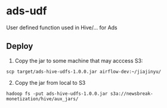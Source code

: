 # ads-udf
User defined function used in Hive/... for Ads

## Deploy
1. Copy the jar to some machine that may acccess S3: 
``` shell 
scp target/ads-hive-udfs-1.0.0.jar airflow-dev:~/jiajinyu/ 
```
2. Copy the jar from local to S3
``` shell 
hadoop fs -put ads-hive-udfs-1.0.0.jar s3a://newsbreak-monetization/hive/aux_jars/
```

